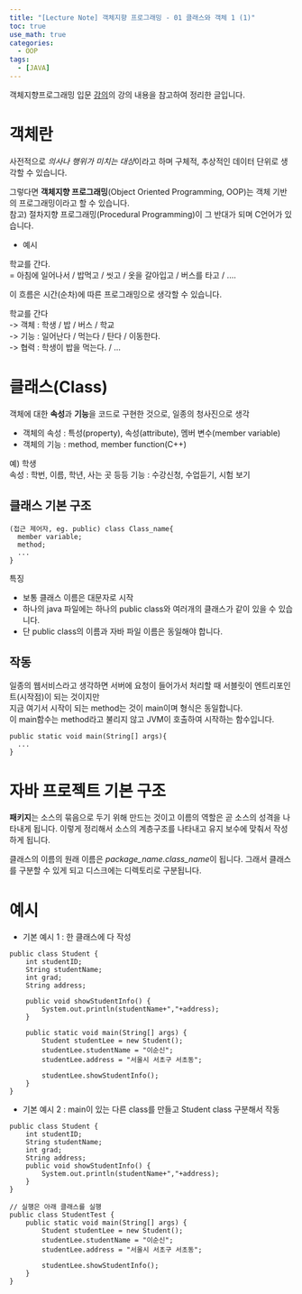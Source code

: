 ```yaml
---
title: "[Lecture Note] 객체지향 프로그래밍 - 01 클래스와 객체 1 (1)"
toc: true
use_math: true
categories:
  - OOP
tags:
  - [JAVA]
---
```


객체지향프로그래밍 입문 [강의](https://www.inflearn.com/course/%EC%9E%90%EB%B0%94-%ED%94%84%EB%A1%9C%EA%B7%B8%EB%9E%98%EB%B0%8D-%EC%9E%85%EB%AC%B8/dashboard)의 강의 내용을 참고하여 정리한 글입니다.



# 객체란

사전적으로 *의사나 행위가 미치는 대상*이라고 하며 구체적, 추상적인 데이터 단위로 생각할 수 있습니다.

그렇다면 **객체지향 프로그래밍**(Object Oriented Programming, OOP)는 객체 기반의 프로그래밍이라고 할 수 있습니다.<br>
참고) 절차지향 프로그래밍(Procedural Programming)이 그 반대가 되며 C언어가 있습니다.

- 예시

학교를 간다. <br>
= 아침에 일어나서 / 밥먹고 / 씻고 / 옷을 갈아입고 / 버스를 타고 / ....

이 흐름은 시간(순차)에 따른 프로그래밍으로 생각할 수 있습니다.

학교를 간다<br>
-> 객체 : 학생 / 밥 / 버스 / 학교 <br>
-> 기능 : 일어난다 / 먹는다 / 탄다 / 이동한다.<br>
-> 협력 : 학생이 밥을 먹는다. / ...


# 클래스(Class)

객체에 대한 **속성**과 **기능**을 코드로 구현한 것으로, 일종의 청사진으로 생각

- 객체의 속성 : 특성(property), 속성(attribute), 멤버 변수(member variable)
- 객체의 기능 : method, member function(C++)

예) 학생 <br>
속성 : 학번, 이름, 학년, 사는 곳 등등
기능 : 수강신청, 수업듣기, 시험 보기

## 클래스 기본 구조

```
(접근 제어자, eg. public) class Class_name{
  member variable;
  method;
  ...
}
```

특징
- 보통 클래스 이름은 대문자로 시작
- 하나의 java 파일에는 하나의 public class와 여러개의 클래스가 같이 있을 수 있습니다.
- 단 public class의 이름과 자바 파일 이름은 동일해야 합니다.


 ## 작동

 일종의 웹서비스라고 생각하면 서버에 요청이 들어가서 처리할 때 서블릿이 엔트리포인트(시작점)이 되는 것이지만<br>
 지금 여기서 시작이 되는 method는 것이 main이며 형식은 동일합니다.<br>
 이 main함수는 method라고 불리지 않고 JVM이 호출하여 시작하는 함수입니다.

 ```
 public static void main(String[] args){
   ...
 }
 ```

# 자바 프로젝트 기본 구조

**패키지**는 소스의 묶음으로 두기 위해 만드는 것이고 이름의 역할은 곧 소스의 성격을 나타내게 됩니다. 이렇게 정리해서 소스의 계층구조를 나타내고 유지 보수에 맞춰서 작성하게 됩니다.

클래스의 이름의 원래 이름은 *package_name.class_name*이 됩니다. 그래서 클래스를 구분할 수 있게 되고 디스크에는 디렉토리로 구분됩니다.



# 예시

- 기본 예시 1 : 한 클래스에 다 작성

```
public class Student {
	int studentID;
	String studentName;
	int grad;
	String address;
	
	public void showStudentInfo() {
		System.out.println(studentName+","+address);
	}
	
	public static void main(String[] args) {
		Student studentLee = new Student();
		studentLee.studentName = "이순신";
		studentLee.address = "서울시 서초구 서초동";
		
		studentLee.showStudentInfo();
	}
}
```

- 기본 예시 2 : main이 있는 다른 class를 만들고 Student class 구분해서 작동

```
public class Student {
	int studentID;
	String studentName;
	int grad;
	String address;
	public void showStudentInfo() {
		System.out.println(studentName+","+address);
	}
}

// 실행은 아래 클래스를 실행
public class StudentTest {
	public static void main(String[] args) {
		Student studentLee = new Student();
		studentLee.studentName = "이순신";
		studentLee.address = "서울시 서초구 서초동";
		
		studentLee.showStudentInfo();
	}
}

```
